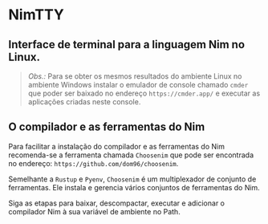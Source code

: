 # NimTTY
## Interface de terminal para a linguagem Nim no Linux.

>*Obs.:* Para se obter os mesmos resultados do ambiente Linux no ambiente Windows instalar o emulador de console chamado `cmder` que poder ser baixado no endereço `https://cmder.app/` e executar as aplicações criadas neste console.

## O compilador e as ferramentas do Nim

Para facilitar a instalação do compilador e as ferramentas do Nim recomenda-se a ferramenta chamada `Choosenim` que pode ser encontrada no endereço: `https://github.com/dom96/choosenim`.

Semelhante a `Rustup` e `Pyenv`, `Choosenim` é um multiplexador de conjunto de ferramentas. Ele instala e gerencia vários conjuntos de ferramentas do Nim.

Siga as etapas para baixar, descompactar, executar e adicionar o compilador Nim à sua variável de ambiente no Path.
